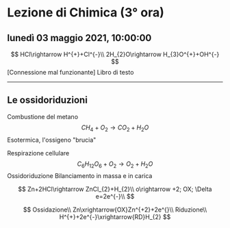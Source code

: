 
# Lezione di Chimica (3° ora)

## lunedì 03 maggio 2021, 10:00:00

$$
HCl\rightarrow H^{+}+Cl^{-}\\
2H_{2}O\rightarrow H_{3}O^{+}+OH^{-}
$$
[Connessione mal funzionante]
Libro di testo 

---
## Le ossidoriduzioni

Combustione del metano
$$
CH_{4}+O_{2} \rightarrow CO_{2} +H_{2}O
$$
Esotermica, l'ossigeno "brucia"

Respirazione cellulare
$$
C_{6}H_{12}O_{6}+O_{2}\rightarrow O_{2} +H_{2}O
$$
Ossidoriduzione
Bilanciamento in massa e in carica

$$
Zn+2HCl\rightarrow ZnCl_{2}+H_{2}\\
o\rightarrow +2; OX; \Delta e=2e^{-}\\
$$

$$
Ossidazione\\
Zn\xrightarrow{OX}Zn^{+2}+2e^{}\\
Riduzione\\
H^{+}+2e^{-}\xrightarrow{RD}H_{2}
$$

<!--stackedit_data:
eyJoaXN0b3J5IjpbMTM5ODY5MTgyNiwxNTUxMjg5MzE2LC0xMT
gxNDczOTQwLDc5NzE1ODA1MiwtNTA5MDg3MzU4XX0=
-->